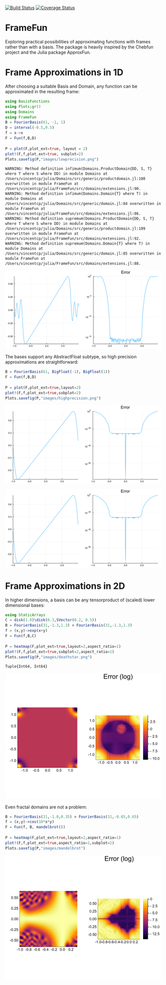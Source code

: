
[![Build Status](https://travis-ci.org/daanhb/FrameFun.jl.svg?branch=master)](https://travis-ci.org/daanhb/FrameFun.jl)
[![Coverage Status](https://coveralls.io/repos/github/daanhb/FrameFun.jl/badge.svg)](https://coveralls.io/github/daanhb/FrameFun.jl)

FrameFun
========

Exploring practical possibilities of approximating functions with frames rather than with a basis. The package is heavily inspired by the Chebfun project and the Julia package ApproxFun.

# Frame Approximations in 1D

After choosing a suitable Basis and Domain, any function can be approximated in the resulting frame:


```julia
using BasisFunctions
using Plots;gr()
using Domains
using FrameFun
B = FourierBasis(61, -1, 1)
D = interval(-0.5,0.5)
f = x->x
F = Fun(f,B,D)

P = plot(F,plot_ext=true, layout = 2)
plot!(F,f,plot_ext=true, subplot=2)
Plots.savefig(P,"images/lowprecision.png")
```

    WARNING: Method definition infimum(Domains.ProductDomain{DD, S, T} where T where S where DD) in module Domains at /Users/vincentcp/julia/Domains/src/generic/productdomain.jl:108 overwritten in module FrameFun at /Users/vincentcp/julia/FrameFun/src/domains/extensions.jl:90.
    WARNING: Method definition infimum(Domains.Domain{T} where T) in module Domains at /Users/vincentcp/julia/Domains/src/generic/domain.jl:84 overwritten in module FrameFun at /Users/vincentcp/julia/FrameFun/src/domains/extensions.jl:86.
    WARNING: Method definition supremum(Domains.ProductDomain{DD, S, T} where T where S where DD) in module Domains at /Users/vincentcp/julia/Domains/src/generic/productdomain.jl:109 overwritten in module FrameFun at /Users/vincentcp/julia/FrameFun/src/domains/extensions.jl:92.
    WARNING: Method definition supremum(Domains.Domain{T} where T) in module Domains at /Users/vincentcp/julia/Domains/src/generic/domain.jl:85 overwritten in module FrameFun at /Users/vincentcp/julia/FrameFun/src/domains/extensions.jl:88.


![](images/lowprecision.png)

The bases support any AbstractFloat subtype, so high precision approximations are straightforward:



```julia
B = FourierBasis(61, BigFloat(-1), BigFloat(1))
F = Fun(f,B,D)

P = plot(F,plot_ext=true,layout=2)
plot!(F,f,plot_ext=true,subplot=2)
Plots.savefig(P,"images/highprecision.png")
```

![](images/highprecision.png)

![](images/highprecision.png)

# Frame Approximations in 2D

In higher dimensions, a basis can be any tensorproduct of (scaled) lower dimensional bases:


```julia
using StaticArrays
C = disk(1.0)\disk(0.3,SVector(0.2, 0.5))
B = FourierBasis(31,-1.3,1.3) ⊗ FourierBasis(31,-1.3,1.3)
f = (x,y)->exp(x+y)
F = Fun(f,B,C)

P = heatmap(F,plot_ext=true,layout=2,aspect_ratio=1)
plot!(F,f,plot_ext=true,subplot=2,aspect_ratio=1)
Plots.savefig(P,"images/deathstar.png")
```

    Tuple{Int64, Int64}


![](images/deathstar.png)

Even fractal domains are not a problem:


```julia
B = FourierBasis(31,-1.0,0.35) ⊗ FourierBasis(31,-0.65,0.65)
f = (x,y)->cos(10*x*y)
F = Fun(f, B, mandelbrot())

P = heatmap(F,plot_ext=true,layout=2,aspect_ratio=1)
plot!(F,f,plot_ext=true,aspect_ratio=1,subplot=2)
Plots.savefig(P,"images/mandelbrot")
```

![](images/mandelbrot.png)
